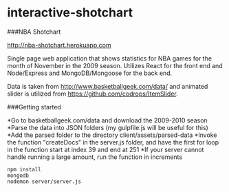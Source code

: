 # interactive-shotchart
###NBA Shotchart

http://nba-shotchart.herokuapp.com

Single page web application that shows statistics for NBA games for the month of November in the 2009 season. Utilizes React for the front end and Node/Express and MongoDB/Mongoose for the back end. 

Data is taken from http://www.basketballgeek.com/data/ and animated slider is utilized from https://github.com/codrops/ItemSlider.

###Getting started

*Go to basketballgeek.com/data and download the 2009-2010 season
*Parse the data into JSON folders (my gulpfile.js will be useful for this)
*Add the parsed folder to the directory client/assets/parsed-data
*Invoke the function "createDocs" in the server.js folder, and have the first for loop in the function start at index 39 and end at 251
*If your server cannot handle running a large amount, run the function in increments

```
npm install
mongodb
nodemon server/server.js

```
